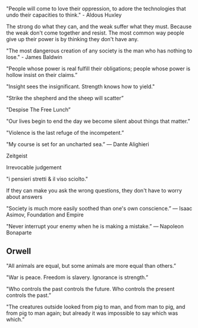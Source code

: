 ---
---

"People will come to love their oppression, to adore the technologies that undo their capacities to think." - Aldous Huxley

The strong do what they can, and the weak suffer what they must. Because the weak don't come together and resist. The most common way people give up their power is by thinking they don't have any.

"The most dangerous creation of any society is the man who has nothing to lose." - James Baldwin

"People whose power is real fulfill their obligations;
people whose power is hollow insist on their claims.”

"Insight sees the insignificant.
Strength knows how to yield."

"Strike the shepherd and the sheep will scatter”

"Despise The Free Lunch”

"Our lives begin to end the day we become silent about things that matter.”

"Violence is the last refuge of the incompetent.”

"My course is set for an uncharted sea.”
― Dante Alighieri

Zeitgeist 

Irrevocable judgement

"i pensieri stretti & il viso sciolto." 

If they can make you ask the wrong questions, they don't have to worry about answers

"Society is much more easily soothed than one's own conscience.”
― Isaac Asimov, Foundation and Empire

"Never interrupt your enemy when he is making a mistake.”
― Napoleon Bonaparte

## Orwell

"All animals are equal, but some animals are more equal than others.”

"War is peace.
Freedom is slavery.
Ignorance is strength.”

"Who controls the past controls the future. Who controls the present controls the past.”

"The creatures outside looked from pig to man, and from man to pig, and from pig to man again; but already it was impossible to say which was which.”





